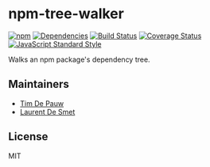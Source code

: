 # npm-tree-walker

[![npm](https://img.shields.io/npm/v/npm-tree-walker.svg)](https://www.npmjs.com/package/npm-tree-walker) [![Dependencies](https://img.shields.io/david/zentrick/npm-tree-walker.svg)](https://david-dm.org/zentrick/npm-tree-walker) [![Build Status](https://img.shields.io/travis/zentrick/npm-tree-walker/master.svg)](https://travis-ci.org/zentrick/npm-tree-walker) [![Coverage Status](https://img.shields.io/coveralls/zentrick/npm-tree-walker/master.svg)](https://coveralls.io/r/zentrick/npm-tree-walker) [![JavaScript Standard Style](https://img.shields.io/badge/code%20style-standard-brightgreen.svg)](https://github.com/feross/standard)

Walks an npm package's dependency tree.

## Maintainers

- [Tim De Pauw](https://github.com/timdp)
- [Laurent De Smet](https://github.com/laurentdesmet)

## License

MIT

